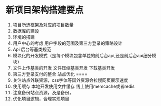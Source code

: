 新项目架构搭建要点
=========
1.	项目所选框架及对应的项目数量
2.	数据库的建设
3.	环境的搭建
4.	用户中心的考虑  用户字段的范围及第三方登录的策略设计
5.	Api 后台等基类规范
6.	模块化的开发模式（是每个模块包含单独的前后台api,还是前后台api细分模块）
7.	文件上传基类的开发   文件压缩基类开发   下载基类开发
8.	第三方登录支付的整合
站点优化
====
1.	关注站点外联资源，css字体等国外资源会拉慢网页展示速度
2.	使用缓存   本地开发使用文件缓存  线上使用memcache或者redis
3.	注意备份站点资源，及是备份，
4.	优化项目逻辑，合理实现项目
